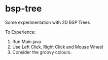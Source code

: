 # bsp-tree
Some experimentation with 2D BSP Trees

To Experience:
1. Run Main.java
2. Use Left Click, Right Click and Mouse Wheel
3. Consider the groovy colours.
